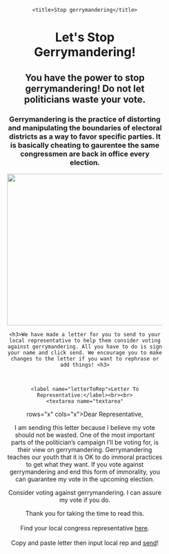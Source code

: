 <html>

<head>

	<title>Stop gerrymandering</title>

<style>
		h1.mainHeading {text-align: center;}

		body {margin-bottom: 50px;}

		body{margin-left: 250px;}

		body{margin-right: 250px;}

		body{text-align: center;}

		textarea{width: 550px; height: 350px;}

		textarea{font-size: 0.7em;}

		h1 {font-weight: bold;}

		div.formBlock {text-align: center; margin-top: 40px;}

</style>

</head>

<body>

<center><h1> Let's Stop Gerrymandering!</h1>
	<h2>You have the power to stop gerrymandering! Do not let politicians waste your vote. </h2>
	<h3>Gerrymandering is the practice of distorting and manipulating the boundaries of electoral districts as a way to favor specific parties. It is basically cheating to gaurentee the same congressmen are back in office every election.</h3></center>
	

<center><img height="350px" width="550px"    src="https://lithub.com/wp-content/uploads/2018/10/Screen-Shot-2018-10-30-at-2.20.15-PM.png"></center>

	<h3>We have made a letter for you to send to your local representative to help them consider voting against gerrymandering. All you have to do is sign your name and click send. We encourage you to make changes to the letter if you want to rephrase or add things! <h3>



	<label name="letterToRep">Letter To Representative:</label><br><br>
	<textarea name="textarea"
   rows="x" cols="x">Dear Representative,

I am sending this letter because I believe my vote should not be wasted. One of the most important parts of the politician’s campaign I’ll be voting for, is their view on gerrymandering. Gerrymandering teaches our youth that it is OK to do immoral practices to get what they want. If you vote against gerrymandering and end this form of immorality, you can guarantee my vote in the upcoming election.

Consider voting against gerrymandering. I can assure my vote if you do. 

Thank you for taking the time to read this.
</textarea>
<br><br>
Find your local congress representative <a href="https://www.house.gov/representatives/find-your-representative">here</a>.<br><br>
Copy and paste letter then input local rep and <a href="mailto:name@email.com">send</a>!
